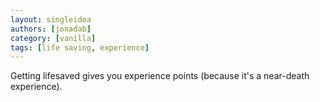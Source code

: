 ```yaml
---
layout: singleidea
authors: [jonadab]
category: [vanilla]
tags: [life saving, experience]
---
```

Getting lifesaved gives you experience points (because it's a near-death experience).
